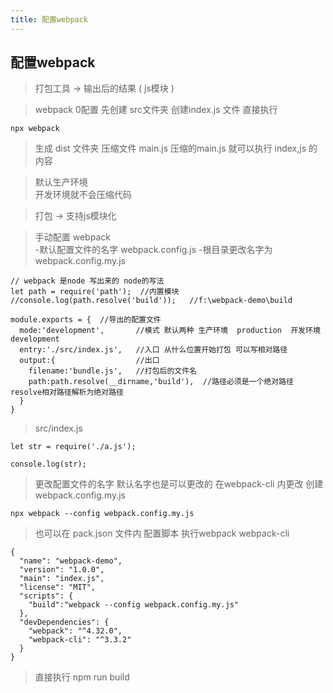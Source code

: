 ```yaml
---
title: 配置webpack
---
```


## 配置webpack  

>  打包工具  ->   输出后的结果 ( js模块 )  

>  webpack 0配置 先创建 src文件夹 创建index.js 文件  直接执行  

```
npx webpack
```

>  生成 dist 文件夹 压缩文件 main.js
>  压缩的main.js 就可以执行 index,js 的内容  

>  默认生产环境  
>  开发环境就不会压缩代码

>  打包   -> 支持js模块化  

>  手动配置 webpack  
>  -默认配置文件的名字  webpack.config.js
>  -根目录更改名字为    webpack.config.my.js

```
// webpack 是node 写出来的 node的写法
let path = require('path');  //内置模块
//console.log(path.resolve('build'));   //f:\webpack-demo\build

module.exports = {  //导出的配置文件
  mode:'development',       //模式 默认两种 生产环境  production  开发环境 development
  entry:'./src/index.js',   //入口 从什么位置开始打包 可以写相对路径
  output:{                  //出口
    filename:'bundle.js',   //打包后的文件名
    path:path.resolve(__dirname,'build'),  //路径必须是一个绝对路径 resolve相对路径解析为绝对路径
  }
}
```  

>  src/index.js  

```
let str = require('./a.js');

console.log(str);
```

>  更改配置文件的名字
>  默认名字也是可以更改的  在webpack-cli 内更改
>  创建 webpack.config.my.js

```
npx webpack --config webpack.config.my.js
```

>  也可以在 pack.json 文件内 配置脚本 执行webpack webpack-cli  

```
{
  "name": "webpack-demo",
  "version": "1.0.0",
  "main": "index.js",
  "license": "MIT",
  "scripts": {
    "build":"webpack --config webpack.config.my.js"
  },
  "devDependencies": {
    "webpack": "^4.32.0",
    "webpack-cli": "^3.3.2"
  }
}
```

>  直接执行 npm run build
